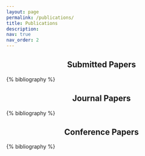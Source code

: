 ```yaml
---
layout: page
permalink: /publications/
title: Publications
description:
nav: true
nav_order: 2
---
```


<!-- _pages/publications.md -->
<div class="publications">

<style>
h2 {text-align: center;}
</style>

<h2>Submitted Papers</h2>
{% bibliography %}

<h2>Journal Papers</h2>
{% bibliography %}

<h2>Conference Papers</h2>
{% bibliography %}

</div>
